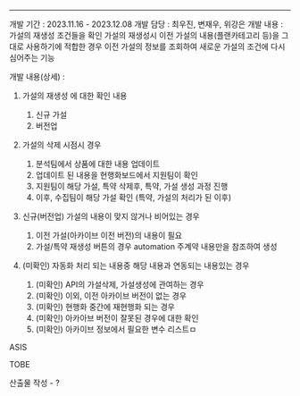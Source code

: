 
---


개발 기간 : 2023.11.16 - 2023.12.08
개발 담당 : 최우진, 변재우, 위강은
개발 내용 : 
	가설의 재생성 조건들을 확인
	가설의 재생성시 이전 가설의 내용(플랜카테고리 등)을 그대로 사용하기에 적합한 경우
	이전 가설의 정보를 조회하여 새로운 가설의 조건에 다시 심어주는 기능


개발 내용(상세) :

1. 가설의 재생성 에 대한 확인 내용
	1. 신규 가설
	2. 버전업

2. 가설의 삭제 시점시 경우
	1. 분석팀에서 상품에 대한 내용 업데이트 
	2. 업데이트 된 내용을 현행화보드에서 지원팀이 확인
	3. 지원팀이 해당 가설, 특약 삭제후, 특약, 가설 생성 과정 진행
	4. 이후, 수집팀이 해당 가설 확인 (특약, 가설의 처리가 된 이후)

3. 신규(버전업) 가설의 내용이 맞지 않거나 비어있는 경우
	1. 이전 가설(아카이브 이전 버전)의 내용이 필요
	2. 가설/특약 재생성 버튼의 경우 automation 주계약 내용만을 참조하여 생성

 4. (미확인) 자동화 처리 되는 내용중 해당 내용과 연동되는 내용있는 경우
	1. (미확인) API의 가설삭제, 가설생성에 관여하는 경우
	2. (미확인) 이외, 이전 아카이브 버전이 없는 경우
	3. (미확인) 현행화 중간에 재현행화 되는 경우
	4. (미확인) 아카아브 버전이 잘못된 경우에 대한 확인 
	5. (미확인) 아카이브 정보에서 필요한 변수 리스트ㅁ





ASIS


TOBE


산출물 작성 - ? 